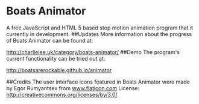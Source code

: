 # Boats Animator
A free JavaScript and HTML 5 based stop motion animation program that it currently in development.
##Updates
More information about the progress of Boats Animator can be found at:

http://charlielee.uk/category/boats-animator/
##Demo
The program's current functionality can be tried out at:

http://boatsarerockable.github.io/animator

##Credits
The user interface icons featured in Boats Animator were made by Egor Rumyantsev from www.flaticon.com 
License: http://creativecommons.org/licenses/by/3.0/
